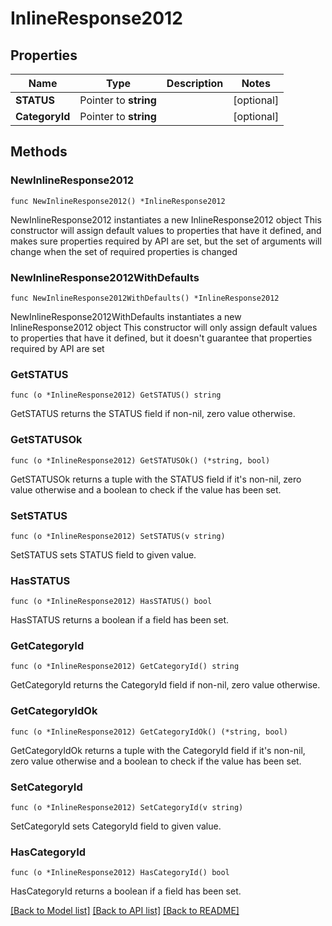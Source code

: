 # InlineResponse2012

## Properties

Name | Type | Description | Notes
------------ | ------------- | ------------- | -------------
**STATUS** | Pointer to **string** |  | [optional] 
**CategoryId** | Pointer to **string** |  | [optional] 

## Methods

### NewInlineResponse2012

`func NewInlineResponse2012() *InlineResponse2012`

NewInlineResponse2012 instantiates a new InlineResponse2012 object
This constructor will assign default values to properties that have it defined,
and makes sure properties required by API are set, but the set of arguments
will change when the set of required properties is changed

### NewInlineResponse2012WithDefaults

`func NewInlineResponse2012WithDefaults() *InlineResponse2012`

NewInlineResponse2012WithDefaults instantiates a new InlineResponse2012 object
This constructor will only assign default values to properties that have it defined,
but it doesn't guarantee that properties required by API are set

### GetSTATUS

`func (o *InlineResponse2012) GetSTATUS() string`

GetSTATUS returns the STATUS field if non-nil, zero value otherwise.

### GetSTATUSOk

`func (o *InlineResponse2012) GetSTATUSOk() (*string, bool)`

GetSTATUSOk returns a tuple with the STATUS field if it's non-nil, zero value otherwise
and a boolean to check if the value has been set.

### SetSTATUS

`func (o *InlineResponse2012) SetSTATUS(v string)`

SetSTATUS sets STATUS field to given value.

### HasSTATUS

`func (o *InlineResponse2012) HasSTATUS() bool`

HasSTATUS returns a boolean if a field has been set.

### GetCategoryId

`func (o *InlineResponse2012) GetCategoryId() string`

GetCategoryId returns the CategoryId field if non-nil, zero value otherwise.

### GetCategoryIdOk

`func (o *InlineResponse2012) GetCategoryIdOk() (*string, bool)`

GetCategoryIdOk returns a tuple with the CategoryId field if it's non-nil, zero value otherwise
and a boolean to check if the value has been set.

### SetCategoryId

`func (o *InlineResponse2012) SetCategoryId(v string)`

SetCategoryId sets CategoryId field to given value.

### HasCategoryId

`func (o *InlineResponse2012) HasCategoryId() bool`

HasCategoryId returns a boolean if a field has been set.


[[Back to Model list]](../README.md#documentation-for-models) [[Back to API list]](../README.md#documentation-for-api-endpoints) [[Back to README]](../README.md)


